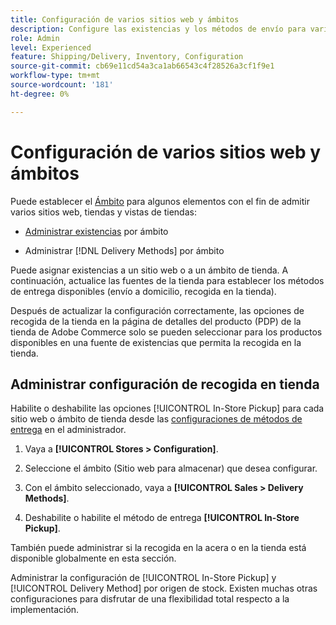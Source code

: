 ```yaml
---
title: Configuración de varios sitios web y ámbitos
description: Configure las existencias y los métodos de envío para varios sitios web y ámbitos de almacenamiento.
role: Admin
level: Experienced
feature: Shipping/Delivery, Inventory, Configuration
source-git-commit: cb69e11cd54a3ca1ab66543c4f28526a3cf1f9e1
workflow-type: tm+mt
source-wordcount: '181'
ht-degree: 0%

---
```


# Configuración de varios sitios web y ámbitos

Puede establecer el [Ámbito](https://experienceleague.adobe.com/en/docs/commerce-admin/start/setup/websites-stores-views#scope-settings) para algunos elementos con el fin de admitir varios sitios web, tiendas y vistas de tiendas:

- [Administrar existencias](https://experienceleague.adobe.com/en/docs/commerce-admin/inventory/stocks/stocks-manage) por ámbito

- Administrar [!DNL Delivery Methods] por ámbito

Puede asignar existencias a un sitio web o a un ámbito de tienda. A continuación, actualice las fuentes de la tienda para establecer los métodos de entrega disponibles (envío a domicilio, recogida en la tienda).

Después de actualizar la configuración correctamente, las opciones de recogida de la tienda en la página de detalles del producto (PDP) de la tienda de Adobe Commerce solo se pueden seleccionar para los productos disponibles en una fuente de existencias que permita la recogida en la tienda.

## Administrar configuración de recogida en tienda

Habilite o deshabilite las opciones [!UICONTROL In-Store Pickup] para cada sitio web o ámbito de tienda desde las [configuraciones de métodos de entrega](enable-general.md#delivery-methods) en el administrador.

1. Vaya a **[!UICONTROL Stores > Configuration]**.

1. Seleccione el ámbito (Sitio web para almacenar) que desea configurar.

1. Con el ámbito seleccionado, vaya a **[!UICONTROL Sales > Delivery Methods]**.

1. Deshabilite o habilite el método de entrega **[!UICONTROL In-Store Pickup]**.

También puede administrar si la recogida en la acera o en la tienda está disponible globalmente en esta sección.

Administrar la configuración de [!UICONTROL In-Store Pickup] y [!UICONTROL Delivery Method] por origen de stock. Existen muchas otras configuraciones para disfrutar de una flexibilidad total respecto a la implementación.
